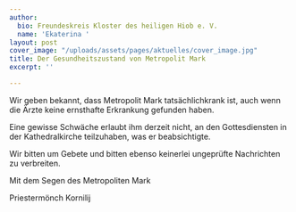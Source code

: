 ```yaml
---
author:
  bio: Freundeskreis Kloster des heiligen Hiob e. V.
  name: 'Ekaterina '
layout: post
cover_image: "/uploads/assets/pages/aktuelles/cover_image.jpg"
title: Der Gesundheitszustand von Metropolit Mark
excerpt: ''

---
```

Wir geben bekannt, dass Metropolit Mark tatsächlichkrank ist, auch wenn die Ärzte keine ernsthafte Erkrankung gefunden haben.

Eine gewisse Schwäche erlaubt ihm derzeit nicht, an den Gottesdiensten in der Kathedralkirche teilzuhaben, was er beabsichtigte.

Wir bitten um Gebete und bitten ebenso keinerlei ungeprüfte Nachrichten zu verbreiten.

Mit dem Segen des Metropoliten Mark

Priestermönch Kornilij